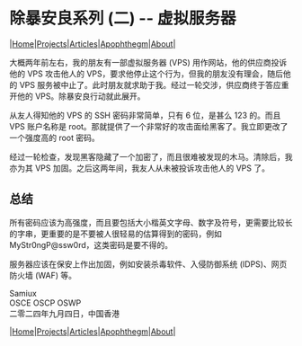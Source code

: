 # 除暴安良系列 (二) -- 虚拟服务器

|[Home](/README.md)|[Projects](/projects.md)|[Articles](/articles.md)|[Apophthegm](/apophthegm.md)|[About](/about.md)|

大概两年前左右，我的朋友有一部虚拟服务器 (VPS) 用作网站，他的供应商投诉他的 VPS 攻击他人的 VPS，要求他停止这个行为，但我的朋友没有理会，随后他的 VPS 服务被中止了。此时朋友就求助于我。经过一轮交涉，供应商终于答应重开他的 VPS。除暴安良行动就此展开。

从友人得知他的 VPS 的 SSH 密码非常简单，只有 6 位，是甚么 123 的。而且 VPS 账户名称是 root。那就提供了一个非常好的攻击面给黑客了。我立即更改了一个强度高的 root 密码。

经过一轮检查，发现黑客隐藏了一个加密了，而且很难被发现的木马。清除后，我亦为其 VPS 加固。之后这两年间，我友人从未被投诉攻击他人的 VPS 了。

## 总结

所有密码应该为高强度，而且要包括大小楷英文字母、数字及符号，更需要比较长的字串，更重要的是不要被人很轻易的估算得到的密码，例如 MyStr0ngP@ssw0rd，这类密码是要不得的。

服务器应该在保安上作出加固，例如安装杀毒软件、入侵防御系统 (IDPS)、网页防火墙 (WAF) 等。

Samiux    
OSCE  OSCP  OSWP     
二零二四年九月四日，中国香港    


|[Home](/README.md)|[Projects](/projects.md)|[Articles](/articles.md)|[Apophthegm](/apophthegm.md)|[About](/about.md)|



